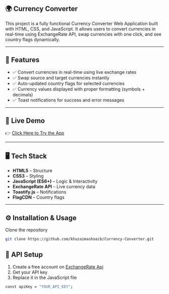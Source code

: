 ## 🌍 Currency Converter

This project is a fully functional Currency Converter Web Application built with HTML, CSS, and JavaScript.
It allows users to convert currencies in real-time using ExchangeRate API, swap currencies with one click, and see country flags dynamically.

---

## 🚀 Features

- ✅ Convert currencies in real-time using live exchange rates
- ✅ Swap source and target currencies instantly
- ✅ Auto-updated country flags for selected currencies
- ✅ Currency values displayed with proper formatting (symbols + decimals)
- ✅ Toast notifications for success and error messages

---

## 🔗 Live Demo
👉 [Click Here to Try the App](https://khuzaimashoaib.github.io/Currency-Converter/)  

---

## 🖥️ Tech Stack

- **HTML5** – Structure
- **CSS3** – Styling
- **JavaScript (ES6+)** – Logic & Interactivity
- **ExchangeRate API** – Live currency data
- **Toastify.js** – Notifications
- **FlagCDN** – Country flags

---

## ⚙️ Installation & Usage

Clone the repository

```bash
git clone https://github.com/khuzaimashoaib/Currency-Converter.git
```
## 🔑 API Setup
1. Create a free account on [ExchangeRate Api](https://exchangerate-api.com/)
2. Get your API key
3. Replace it in the JavaScript file
   
```bash
const apiKey = "YOUR_API_KEY";  

